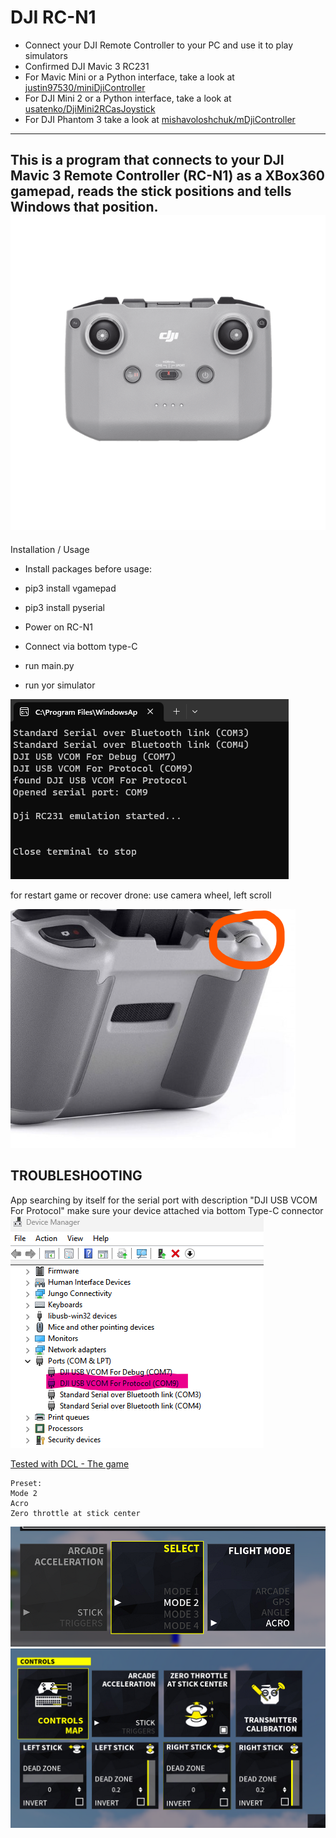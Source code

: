DJI RC-N1
===============
 - Connect your DJI Remote Controller to your PC and use it to play simulators
 - Confirmed DJI Mavic 3 RC231
 - For Mavic Mini or a Python interface, take a look at [justin97530/miniDjiController](https://github.com/justin97530/miniDjiController)
 - For DJI Mini 2 or a Python interface, take a look at [usatenko/DjiMini2RCasJoystick](https://github.com/usatenko/DjiMini2RCasJoystick)
 - For DJI Phantom 3 take a look at [mishavoloshchuk/mDjiController](https://github.com/mishavoloshchuk/mDjiController)
-----------------------------------------------------------------------------


This is a program that connects to your DJI Mavic 3 Remote Controller (RC-N1) as a XBox360 gamepad,
reads the stick positions and tells Windows that position.
![](DJI-RC-N1-Remote-Controller.png)
-----------------------------------------------------------------------------
Installation / Usage
- Install packages before usage:
- pip3 install vgamepad
- pip3 install pyserial

- Power on RC-N1
- Connect via bottom type-C
- run main.py
- run yor simulator

![](connect_ok.png)

for restart game or recover drone: use camera wheel, left scroll

![](control.png)


TROUBLESHOOTING
-----------------------------------------------------------------------------
App searching by itself for the serial port with description "DJI USB VCOM For Protocol"
make sure your device attached via bottom Type-C connector
![](connect.png)

[Tested with DCL - The game](https://store.steampowered.com/app/964570/DCL__The_Game/) 

    Preset:
    Mode 2
    Acro
    Zero throttle at stick center

![](preset1.png)
![](preset2.png)
